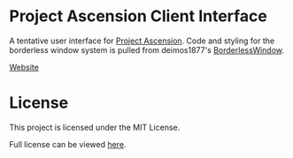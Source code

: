 # Project Ascension Client Interface
A tentative user interface for [Project Ascension](http://reddit.com/r/Project_Ascension). Code and styling for the borderless window system is pulled from deimos1877's [BorderlessWindow](http://github.com/deimos1877/BorderlessWindow).

[Website](http://projectascension.io)

# License
This project is licensed under the MIT License.

Full license can be viewed [here](LICENSE).
